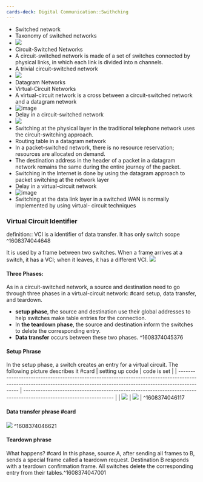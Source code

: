 ```yaml
---
cards-deck: Digital Communication::Swithching
---
```

- Switched network
- Taxonomy of switched networks
- ![](https://storage.googleapis.com/polar-32b0f.appspot.com/image/12eXTdmNQGZVC33JAQe4bEUmitii6kfwk6rr2vXD.png)
- Circuit-Switched Networks
- A circuit-switched network is made of a set of switches connected by physical links, in which each link is divided into n channels.
- A trivial circuit-switched network
- ![]( https://storage.googleapis.com/polar-32b0f.appspot.com/image/12frXNQQsRpaoAe1fi4Zae6a7ns452r2LLfD76RX.png)
- Datagram Networks
- Virtual-Circuit Networks
- A virtual-circuit network is a cross between a circuit-switched network and a datagram network
- ![image](https://storage.googleapis.com/polar-32b0f.appspot.com/image/1yToWpGXUDS5MoLJwDQpNgr5tAFmRotNqJS7r5Kb.png)
- Delay in a circuit-switched network
- ![]( https://storage.googleapis.com/polar-32b0f.appspot.com/image/12TMMuJiQb7MvGnQtY4UR2vFyjWiJDc1NG4i9DGb.png)
- Switching at the physical layer in the traditional telephone network uses the circuit-switching approach.
- Routing table in a datagram network
- In a   packet-switched   network,   there      is   no resource  reservation;  resources  are  allocated  on demand.
- The destination address in the header of a packet in a datagram network remains the same during the entire journey of the packet.
- Switching in the Internet is done by using the datagram approach to packet switching at the network layer
- Delay in a virtual-circuit network
- ![image](https://storage.googleapis.com/polar-32b0f.appspot.com/image/1LKFLQMy5u8oJQxBKB3EFzZN9oKiqday9Qut5Df5.png)
- Switching at the data link layer in a switched WAN is normally implemented by using virtual- circuit techniques


### Virtual Circuit Identifier
definition:: VCI is a identifier of data transfer. It has only switch scope
^1608374044648

It is used by a frame between two switches. When a frame arrives at a switch, it has a VCI; when it leaves, it has a different VCI.
![](http://www.myreadingroom.co.in/images/stories/docs/dcn/Virtual%20Circuit%20Network_identifier.JPG)

#### Three Phases:

As in a circuit-switched network, a source and destination need to go through three phases in a virtual-circuit network: #card 
setup, data transfer, and teardown.  
- **setup phase**, the source and destination use their global addresses to help switches make table entries for the connection.
- In **the teardown phase**, the source and destination inform the switches to delete the corresponding entry.
- **Data transfer** occurs between these two phases.
^1608374045376


#### Setup Phrase
In the setup phase, a switch creates an entry for a virtual circuit. The following picture describes it #card
| setting up code                                                                                                                                                          | code is set                                                                                                         |
| ------------------------------------------------------------------------------------------------------------------------------------------------------------------------ | ------------------------------------------------------------------------------------------------------------------- |
| ![](https://2.bp.blogspot.com/-4jjw7rU8EnE/WHTH-soKoQI/AAAAAAAACis/wuLmQtqn8704L4o6DqU7aiUnfrUZd5LywCLcB/s1600/Setup%2Brequest%2Bin%2Ba%2Bvirtual-circuit%2Bnetwork.JPG) | ![](http://www.myreadingroom.co.in/images/stories/docs/dcn/Virtual%20Circuit%20Network_Data%20Transfer%20setup.JPG) |
^1608374046117

#### Data transfer phrase #card 
![](https://3.bp.blogspot.com/-Tl-marV0JTM/WHTIUYrhPkI/AAAAAAAACi4/EWqR1cmsov4nbX9HM1JJHT_BeqRT2SKagCLcB/s1600/Source-to-destination%2Bdata%2Btransfer%2Bin%2Ba%2Bvirtual-circuit%2Bnetwork.JPG)
^1608374046621

#### Teardown phrase
What happens? #card
In this phase, source A, after sending all frames to B, sends a special frame called a teardown request. Destination B responds with a teardown confirmation frame. All switches delete the corresponding entry from their tables.^1608374047001
